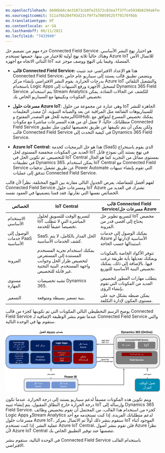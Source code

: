 ```yaml
---
ms.openlocfilehash: b686b66c4e31073cb8fe25572c83ea7f37fce5934b8294a6fe49100a7203eff6
ms.sourcegitcommit: 511a76b204f93d23cf9f7a70059525f79170f6bb
ms.translationtype: HT
ms.contentlocale: ar-SA
ms.lasthandoff: 08/11/2021
ms.locfileid: "7433949"
---
```

جزء مهم من تصميم حل Connected Field Service هو اختيار نهج النشر الأساسي. وهناك حالياً ثلاثة نهج أولية للاختيار من بينها. جميعها تستخدم Azure IoT للاتصال الآمن الثنائي الاتجاه مع أجهزه IoT المتصلة. وفيما يلي النهج ووصف موجز عنه.

-   **قالب Connected Field Service:** هذا هو الإعداد الافتراضي عند تثبيت Connected Field Service، ويتضمن تطبيق قالب يستند إلى سيناريو عام خاص بدرجات الحرارة. يقوم النشر الافتراضي بإنشاء مركز Azure IoT والتشغيل التلقائي باستخدام Logic Apps لتسجيل الأجهزة ورفع التنبيهات إلى Dynamics 365 Field Service. يتم استخدام Stream Analytics للكشف عن الحالات الشاذة. يمكن تخصيص المكونات وتكييفها مع السيناريو الخاص بك.

-   **مسرعات حلول Azure IoT**: وهي عبارة عن مجموعة من حلول IoT الجاهزة للنشر للسيناريوهات الشائعة مثل المراقبة عن بعد والصيانة التنبؤية. أنّ مصدر التعليمات البرمجية للحل هو المصدر المفتوح وGitHub. يمكنك تخصيص المسرع ليتوافق مع متطلباتك. حالياً، لا تعمل أي من هذه المسرعات مباشرةً مع مكونات Connected Field Service ولكن يمكن أن يتم تكييفها عن طريق تخصيصها لتكون مثل تطبيق قالب Connected Field Service في كيفية التحدث إلى Dynamics 365 Field Service.

-   **Azure IoT Central:** هذا هو حل البرمجيات كخدمة (SaaS) الذي يقوم باستخراج العديد من المكونات منخفضة المستوى لحل IoT في نهج يستند إلى نموذج قابل للتخصيص. تم تكوين الحل في IoT Central بمستوى مماثل من التجريد كما هو الحال في تطبيقات Dynamics 365. يمكن استخدام IoT Central مع Connected Field Service عن طريق تشغيل تدفقات Power Automate التي تقوم بإنشاء تنبيهات تتدفق إلى عمليات Connected Field Service.

لفهم أفضل للمفاضلة، يعرض الجدول التالي مقارنة بين النهج المختلفة. نظراً لأن قالب Connected Field Service ومسرعات حلول IoT Azure تشترك في العديد من الخصائص نفسها التي نقارنها، فقد قمنا بتضمينها في العمود نفسه.

| ‏‫الخصائص                     | IoT Central                                                                                                                                  | قالب Connected Field Service/مسرعات حل Azure                                                                                           |
|------------------------------------|----------------------------------------------------------------------------------------------------------------------------------------------|----------------------------------------------------------------------------------------------------------------------------------------------------------|
| الاستخدام الأساسي                      | لتسريع الوقت للتسويق لحلول IoT المباشرة التي لا تتطلب تخصيصاً عميقاً للخدمة.                                | لتسريع تطوير حل IoT مخصص يحتاج إلى أقصى قدر من المرونة.                                                                       |
| الوصول إلى خدمات PaaS الأساسية | SaaS. الحل المدار بالكامل، لا يتم كشف الخدمات الأساسية.                                                                       | يمكنك الوصول إلى خدمات Azure الأساسية لإدارتها أو استبدالها حسب الحاجة.                                                               |
| المرونة                        | يمكنك استخدام تجربة المستخدم المستندة إلى المستعرض لتخصيص طراز الحل وجوانب واجهة المستخدم. البنية التحتية غير قابلة للتخصيص. | تتوفر الأكواد الخاصة بالمكونات ويمكنك تعديلها بأية طريقة ترغب فيها. بالإضافة إلى ذلك، يمكنك تخصيص البنية الأساسية للتوزيع. |
| مستوى المهارة                        | تشبه تخصيصات Dynamics 365.                                                                                                       | يتطلب مهارات المطور لتخصيص العديد من المكونات التي تقوم بإنشاء الرؤى.                                                                |
| التسعير                            | بنية تسعير بسيطة ومتوقعة.                                                                                                       | يمكن ضبطه بشكل جيد على مستوى المكون لإدارة التكلفة.                                                                                                 |

يوضح الرسم التخطيطي التالي المكونات التي تم تكوينها كجزء من قالب Connected Field Service عندما تقوم بنشر الوظيفة الإضافية لـ Connected Field Service والتي ستقوم بها في الوحدة التالية.

![الرسم التخطيطي للمكونات التي تم تكوينها لقالب Connected Field Service. ](../media/diagram.png)

ويتم تكوين هذه المكونات مسبقاً لدعم سيناريو يستند إلى درجة الحرارة. عندما تكون درجة الحرارة خارج النطاق المقبول، يتم إنشاء تنبيه IoT وإرساله إلى Dynamics 365 Field Service. كجزء من استخدام هذا القالب، من المحتمل أن تقوم بتخصيص وظائف Logic Apps وStream Analytics لدعم متطلباتك الفريدة. إذا كنت تستخدمه مع أحد مسرعات حلول Azure IoT، ستقوم بنشر ذلك أولاً ثم الاتصال بمركز IoT الموجود أثناء عملية النشر. إذا كنت تستخدم Azure IoT Central، فلن تقوم بنشر أصول Azure نظراً لأن Azure IoT Central تتضمنها عند توفير التطبيق الخاص بك.

في الوحدة التالية، ستقوم بنشر Connected Field Service باستخدام القالب الافتراضي.
